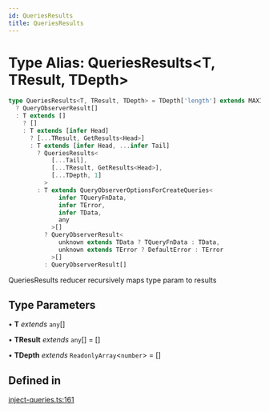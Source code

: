 ```yaml
---
id: QueriesResults
title: QueriesResults
---
```


# Type Alias: QueriesResults\<T, TResult, TDepth\>

```ts
type QueriesResults<T, TResult, TDepth> = TDepth['length'] extends MAXIMUM_DEPTH
  ? QueryObserverResult[]
  : T extends []
    ? []
    : T extends [infer Head]
      ? [...TResult, GetResults<Head>]
      : T extends [infer Head, ...infer Tail]
        ? QueriesResults<
            [...Tail],
            [...TResult, GetResults<Head>],
            [...TDepth, 1]
          >
        : T extends QueryObserverOptionsForCreateQueries<
              infer TQueryFnData,
              infer TError,
              infer TData,
              any
            >[]
          ? QueryObserverResult<
              unknown extends TData ? TQueryFnData : TData,
              unknown extends TError ? DefaultError : TError
            >[]
          : QueryObserverResult[]
```

QueriesResults reducer recursively maps type param to results

## Type Parameters

• **T** _extends_ `any`[]

• **TResult** _extends_ `any`[] = []

• **TDepth** _extends_ `ReadonlyArray`\<`number`\> = []

## Defined in

[inject-queries.ts:161](https://github.com/TanStack/query/blob/main/packages/angular-query-experimental/src/inject-queries.ts#L161)
